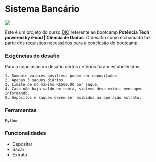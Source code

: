 # Sistema Bancário
![](https://hermes.digitalinnovation.one/assets/diome/logo-full.svg)

Este é um projeto do curso [DIO](www.dio.me) referente ao bootcamp **Potência Tech powered by iFood | Ciência de Dados**.
O desafio como é chamado faz parte dos requisitos necessários para a conclusão do bootcamp.



### Exigências do desafio

Para a conclusão do desafio certos critérios foram estabelecidos:

    1. Somente valores positivos podem ser depositados.
    2. Apenas 3 saques diários 
    3. Limite de no máximo R$500,00 por saque.
    4. Caso não haja saldo em conta, sistema deve exibir mensagem informando. 
    5. Depósitos e saques devem ser exibidos na operação extrato.


### Ferramentas

`Python`


### Funcionalidades

- Depositar
- Sacar
- Extrato

